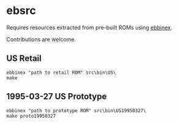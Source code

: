 # ebsrc

Requires resources extracted from pre-built ROMs using [ebbinex](https://github.com/Herringway/ebbinex).

Contributions are welcome.

## US Retail

	ebbinex "path to retail ROM" src\bin\US\
	make

## 1995-03-27 US Prototype

	ebbinex "path to prototype ROM" src\bin\US19950327\
	make proto19950327
